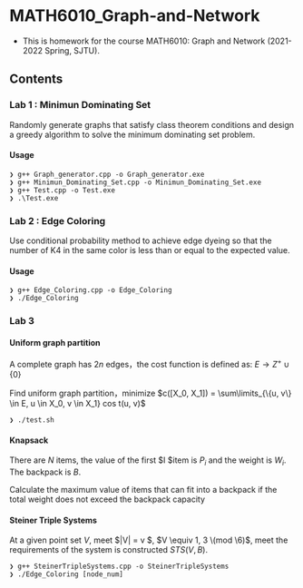 # MATH6010_Graph-and-Network
* This is homework for the course MATH6010: Graph and Network (2021-2022 Spring, SJTU).

## Contents
### Lab 1 : Minimun Dominating Set
  Randomly generate graphs that satisfy class theorem conditions and design a greedy algorithm to solve the minimum dominating set problem.

#### Usage
```
❯ g++ Graph_generator.cpp -o Graph_generator.exe
❯ g++ Minimun_Dominating_Set.cpp -o Minimun_Dominating_Set.exe
❯ g++ Test.cpp -o Test.exe
❯ .\Test.exe
```

### Lab 2 : Edge Coloring
  Use conditional probability method to achieve edge dyeing so that the number of K4 in the same color is less than or equal to the expected value.  

#### Usage
```
❯ g++ Edge_Coloring.cpp -o Edge_Coloring
❯ ./Edge_Coloring
```


### Lab 3
#### Uniform graph partition
A complete graph has $2n$ edges，the cost function is defined as:  $E \rightarrow Z^+  \cup \{0\}$

Find uniform graph partition，minimize  $c([X_0, X_1]) = \sum\limits_{\{u, v\} \in E, u \in X_0,  v \in X_1} cos t(u, v)$ 
```
❯ ./test.sh
```

#### Knapsack
There are $N$ items, the value of the first $I $item is $P_i$ and the weight is $W_i$.  The backpack is $B$.

Calculate the maximum value of items that can fit into a backpack if the total weight does not exceed the backpack capacity  

#### Steiner Triple Systems
At a given point set $V$, meet $|V| = v $, $V \equiv 1, 3 \(mod \6)$, meet the requirements of the system is constructed $STS (V, B)$. 
```
❯ g++ SteinerTripleSystems.cpp -o SteinerTripleSystems
❯ ./Edge_Coloring [node_num]
```

